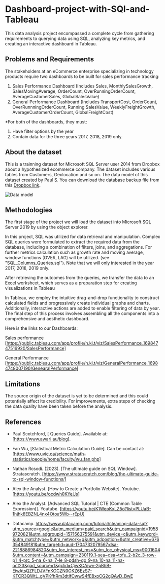 # Dashboard-project-with-SQl-and-Tableau
This data analysis project encompassed a complete cycle from gathering requirements to querying data using SQL, analyzing key metrics, and creating an interactive dashboard in Tableau. 

## Problems and Requirements 
The stakeholders at an eCommerce enterprise specializing in technology products require two dashboards to be built for sales performance tracking:
1. Sales Performance Dashboard (Includes Sales, MonthlySalesGrowth, SalesMovingAverage, OrderCount, OverRunningOrderCount, AverageCustomerSales, GlobalSalesValue)
2. General Performance Dashboard (Includes TransportCost, OrderCount, OverRunnningOrderCount, Running SalesValue, WeeklyFreightGrowth, AverageCustomerOrderCount, GlobalFreightCost)

*For both of the dashboards, they must:
1. Have filter options by the year
2. Contain data for the three years 2017, 2018, 2019 only. 

## About the dataset 
This is a trainning dataset for Microsoft SQL Server user 2014 from Dropbox about a hypothesized ecommerce company. The dataset includes various tables from Customers, Geolocation and so on. The data model of this dataset created by Paul S.
You can download the database backup file from this [Dropbox link](https://www.dropbox.com/s/36tizd0u8hwklla/The%20eCommerce%20database%20backup%20for%20SQL%202014%20users.zip?dl=0).

![Data model](https://user-images.githubusercontent.com/144747702/278792803-9ac88391-1c6d-4d58-a93c-fcec0687f502.png)

## Methodologies
The first stage of the project we will load the dataset into Microsoft SQL Server 2019 by using the object explorer.

In this project, SQL was utilized for data retrieval and manipulation. Complex SQL queries were formulated to extract the required data from the database, including a combination of filters, joins, and aggregations. For further metrics calculation such as growth rate and moving average, window functions (OVER, LAG) will be utilized. 
(see "SQL_Columns_Queries.sql"). Note that we will only interested in the year 2017, 2018, 2019 only. 

After retrieving the outcomes from the queries, we transfer the data to an Excel worksheet, which serves as a preparation step for creating visualizations in Tableau

In Tableau, we employ the intuitive drag-and-drop functionality to construct calculated fields and progressively create individual graphs and charts. Additionally, interactive actions are added to enable filtering of data by year. The final step of this process involves assembling all the components into a comprehensive and aesthetic dashboard.

Here is the links to our Dashboards:

Sales performance [https://public.tableau.com/app/profile/h.ki.t/viz/SalesPerformance_16984747516920/SalesPerformance]

General Performance [https://public.tableau.com/app/profile/h.ki.t/viz/GeneralPerformance_16984748007190/GenearalPerformance]





## Limitations
The source origin of the dataset is yet to be determined and this could potentially affect its credibility. For improvements, extra steps of checking the data quality have been taken before the analysis.  


## References

- Paul Scotchford, [ Queries Guide]. Available at: [https://www.awari.au/blog].

- Fan Wu, [Statistical Metric Calculation Guide]. Can be contact at: [https://www.uvic.ca/science/math-statistics/people/home/faculty/wu_fan.php]

- Nathan Rosodi. (2023). [The ultimate guide on SQL Window]. Stratascratch. [https://www.stratascratch.com/blog/the-ultimate-guide-to-sql-window-functions/]

- Alex the Analyst. [How to Create a Portfolio Website]. Youtube. [https://youtu.be/ocdwh0KYeUs]

- Alex the Analyst. [Advanced SQL Tutorial | CTE (Common Table Expression)]. Youtube. [https://youtu.be/K1WeoKxLZ5o?list=PLUaB-1hjhk8EBZNL4nx4Otoa5Wb--rEpU]

- Datacamp. https://www.datacamp.com/tutorial/cleaning-data-sql?utm_source=google&utm_medium=paid_search&utm_campaignid=19589720821&utm_adgroupid=157156375591&utm_device=c&utm_keyword=&utm_matchtype=&utm_network=g&utm_adpostion=&utm_creative=676354849181&utm_targetid=aud-1704732079567:dsa-2218886984820&utm_loc_interest_ms=&utm_loc_physical_ms=9001604&utm_content=&utm_campaign=230119_1-sea~dsa~tofu_2-b2c_3-row-p1_4-prc_5-na_6-na_7-le_8-pdsh-go_9-na_10-na_11-na-oct23&gad_source=1&gclid=CjwKCAjwv-2pBhB-EiwAtsQZFLDJVFnKOCZN0OKZ6EzS7-KTCR3QWtL_gVPKfhRm3dtIfOwwS4fE8xoCG2gQAvD_BwE


